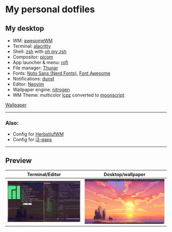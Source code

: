 # My personal dotfiles

## My desktop
- WM: [awesomeWM](http://awesomewm.org/)
- Terminal: [alacritty](https://github.com/alacritty/alacritty)
- Shell: [zsh](zsh.sourceforge.net/) with [oh my zsh](https://ohmyz.sh)
- Compositor: [picom](https://github.com/ibhagwan/picom)
- App launcher & menu: [rofi](http://github.com/davatorium/rofi)
- File manager: [Thunar](https://wiki.archlinux.org/index.php/Thunar)
- Fonts: [Noto Sans (Nerd Fonts)](https://github.com/ryanoasis/nerd-fonts), [Font Awesome](https://github.com/FortAwesome/Font-Awesome)
- Notifications: [dunst](https://github.com/dunst-project/dunst)
- Editor: [Neovim](https://github.com/neovim/neovim)
- Wallpaper engine: [nitrogen](http://projects.l3ib.org/nitrogen)
- WM Theme: multicolor [lcpz](https://github.com/lcpz/awesome-copycats) converted to [moonscript](https://moonscript.org)

[Wallpaper](https://www.freepik.com/free-vector/sunset-sunrise-ocean-nature-landscape_6362773.htm)

---

### Also:
- Config for [HerbstlufWM](https://herbstluftwm.org)
- Config for [i3-gaps](https://github.com/resolved/i3)

---

## Preview
|Terminal/Editor|Desktop/wallpaper|
|-|-|
|![screenshot1][shot1]|![screenshot2][shot2]

[shot1]: images/shot-awm-multicolor.png
[shot2]: images/shot-awm-multicolor2.png
